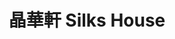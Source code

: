 ---
title: "晶華軒 Silks House"
description: "晶華軒 Silks House"
layout: shop
keywords:
  - 美食競賽
  - 台灣美食
  - 美食精選
datePublished: "2025-06-30"
dateModified: "2025-07-02"
city: "台北市"
district: "中山區"
address: "台北市中山區中山北路二段39巷3號3樓"
phone: "0225215000#3236"
geo: "25.054151528628463, 121.52419389383094"
google_map: "https://maps.app.goo.gl/RcyyZu9cmmkmzSJH6"
footinder: "https://footinder.com.tw/%E5%8F%B0%E5%8C%97%E5%B8%82%E4%B8%AD%E5%B1%B1%E5%8D%80/31232/"
official: "https://www.regenttaiwan.com/dining/silks-house"
award:
  - name: "500盤"
    year: "2024"
    entries:
      - dishes:
          - "松茸竹笙燉花膠"
          - "生拆泥鯭粥"
          - "八寶冬瓜盅"
          - "豬腳薑醋"
          - "老香港咖哩蟹"
          - "蜜汁叉燒"
          - "鱈蟹西施泡飯"
          - "梅菜松阪肉蒸圓茄"
          - "龍蝦馬蹄蒸肉餅"
          - "油浸筍殼魚"
          - "生拆蟹膏麻婆豆腐"
          - "港式麻香蔥油餅"

---